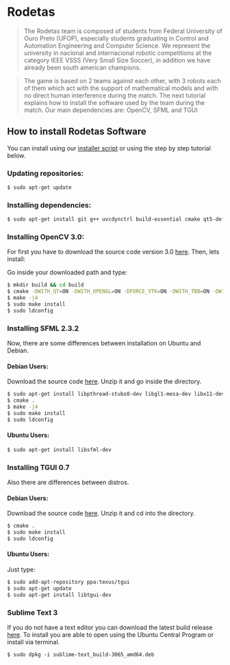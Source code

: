 # Rodetas

> The Rodetas team is composed of students from Federal University of Ouro Preto (UFOP), especially students graduating in Control and Automation Engineering and Computer Science. We represent the university in nacional and internacional robotic competitions at the category IEEE VSSS (Very Small Size Soccer), in addition we have already been south american champions.

> The game is based on 2 teams against each other, with 3 robots each of them which act with the support of mathematical models and with no direct human interference during the match. The next tutorial explains how to install the software used by the team during the match. Our main dependencies are: OpenCV, SFML and TGUI 

## How to install Rodetas Software

You can install using our [installer script](https://www.dropbox.com/s/0nr1ewfklxafvwa/configure.sh?dl=0) or using the step by step tutorial below.

### Updating repositories:
```sh
$ sudo apt-get update
```

### Installing dependencies:
```sh
$ sudo apt-get install git g++ uvcdynctrl build-essential cmake qt5-default libvtk6-dev zlib1g-dev libjpeg-dev libwebp-dev libpng-dev libtiff5-dev libjasper-dev libopenexr-dev libgdal-dev libdc1394-22-dev libavcodec-dev libavformat-dev libswscale-dev libtheora-dev libvorbis-dev libxvidcore-dev libx264-dev yasm libopencore-amrnb-dev libopencore-amrwb-dev libv4l-dev libxine2-dev libtbb-dev libeigen3-dev arduino-mk freeglut3-dev
```

### Installing OpenCV 3.0:
For first you have to download the source code version 3.0 [here](https://codeload.github.com/opencv/opencv/zip/3.0.0).
Then, lets install:

Go inside your downloaded path and type:
```sh
$ mkdir build && cd build
$ cmake -DWITH_QT=ON -DWITH_OPENGL=ON -DFORCE_VTK=ON -DWITH_TBB=ON -DWITH_GDAL=ON -DWITH_XINE=ON DBUILD_EXAMPLES=ON -D WITH_IPP=OFF ..
$ make -j4
$ sudo make install
$ sudo ldconfig
```
### Installing SFML 2.3.2
Now, there are some differences between installation on Ubuntu and Debian.
#### Debian Users:
Download the source code [here](http://mirror1.sfml-dev.org/files/SFML-2.3.2-linux-gcc-64-bit.tar.gz). Unzip it and go inside the directory.
```sh
$ sudo apt-get install libpthread-stubs0-dev libgl1-mesa-dev libx11-dev libxrandr-dev libfreetype6-dev libglew1.5-dev libsndfile1-dev libopenal-dev sudo libxcb-image0 libxcb-image0-dev libudev-dev libgudev-1.0-0
$ cmake .
$ make -j4
$ sudo make install
$ sudo ldconfig
```

#### Ubuntu Users:
```sh
$ sudo apt-get install libsfml-dev
```

### Installing TGUI 0.7
Also there are differences between distros.
#### Debian Users:
Download the source code [here](https://codeload.github.com/texus/TGUI/zip/0.7.1). Unzip it and cd into the directory.
```sh
$ cmake .
$ sudo make install
$ sudo ldconfig
```
#### Ubuntu Users:
Just type:
```sh
$ sudo add-apt-repository ppa:texus/tgui
$ sudo apt-get update
$ sudo apt-get install libtgui-dev
```

### Sublime Text 3
If you do not have a text editor you can download the latest build release [here](http://www.sublimetext.com/3). To install you are able to open using the Ubuntu Central Program or install via terminal.
```
$ sudo dpkg -i sublime-text_build-3065_amd64.deb
```
